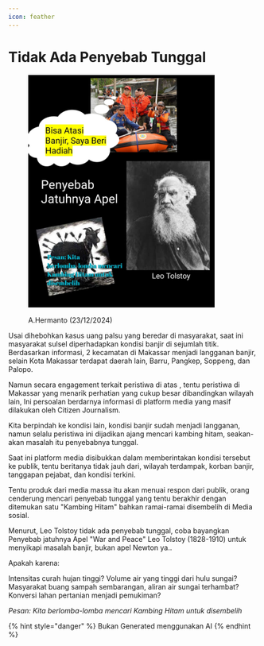 ```yaml
---
icon: feather
---
```


# Tidak Ada Penyebab Tunggal

<figure><img src="../.gitbook/assets/image.png" alt="" width="375"><figcaption><p>A.Hermanto (23/12/2024)</p></figcaption></figure>

Usai dihebohkan kasus uang palsu yang beredar di masyarakat, saat ini masyarakat sulsel diperhadapkan kondisi banjir di sejumlah titik. Berdasarkan informasi, 2 kecamatan di Makassar menjadi langganan banjir, selain Kota Makassar terdapat daerah lain, Barru, Pangkep, Soppeng, dan Palopo.

Namun secara engagement terkait peristiwa di atas , tentu peristiwa di Makassar yang menarik perhatian yang cukup besar dibandingkan wilayah lain, Ini persoalan berdarnya informasi di platform media yang masif dilakukan oleh Citizen Journalism.

Kita berpindah ke kondisi lain, kondisi banjir sudah menjadi langganan, namun selalu peristiwa ini dijadikan ajang mencari kambing hitam, seakan-akan masalah itu penyebabnya tunggal.

Saat ini platform media disibukkan dalam memberintakan kondisi tersebut ke publik, tentu beritanya tidak jauh dari, wilayah terdampak, korban banjir, tanggapan pejabat, dan kondisi terkini.

Tentu produk dari media massa itu akan menuai respon dari publik, orang cenderung mencari penyebab tunggal yang tentu berakhir dengan ditemukan satu "Kambing Hitam" bahkan ramai-ramai disembelih di Media sosial.

Menurut, Leo Tolstoy tidak ada penyebab tunggal, coba bayangkan Penyebab jatuhnya Apel "War and Peace" Leo Tolstoy (1828-1910) untuk menyikapi masalah banjir, bukan apel Newton ya..

Apakah karena:

Intensitas curah hujan tinggi? Volume air yang tinggi dari hulu sungai? Masyarakat buang sampah sembarangan, aliran air sungai terhambat? Konversi lahan pertanian menjadi pemukiman?

_Pesan: Kita berlomba-lomba mencari Kambing Hitam untuk disembelih_

{% hint style="danger" %}
Bukan Generated menggunakan AI
{% endhint %}

